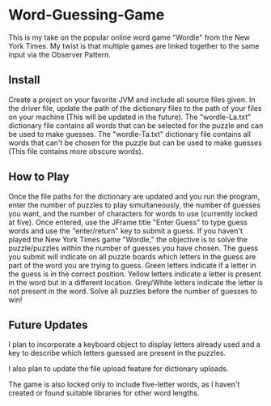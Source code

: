 # Word-Guessing-Game
This is my take on the popular online word game "Wordle" from the New York Times. My twist is that multiple games are linked together to the same input
via the Observer Pattern.

## Install
Create a project on your favorite JVM and include all source files given. In the driver file, update the path of the
dictionary files to the path of your files on your machine (This will be updated in the future).
The "wordle-La.txt" dictionary file contains all words that can be selected for the puzzle and can be used to make guesses.
The "wordle-Ta.txt" dictionary file contains all words that can't be chosen for the puzzle but can be used to make guesses (This file contains more obscure words). 

## How to Play
Once the file paths for the dictionary are updated and you run the program, enter the number of puzzles to play simultaneously, the number of guesses you want, and 
the number of characters for words to use (currently locked at five). Once entered, use the JFrame title "Enter Guess" to type guess words and use
the "enter/return" key to submit a guess. If you haven't played the New York Times game "Wordle," the objective is to solve the puzzle/puzzles 
within the number of guesses you have chosen. The guess you submit will indicate on all puzzle boards which letters in the guess are part of the word you
are trying to guess. Green letters indicate if a letter in the guess is in the correct position. Yellow letters indicate a
letter is present in the word but in a different location. Grey/White letters indicate the letter is not present in the word. Solve all puzzles before the
number of guesses to win!

## Future Updates
I plan to incorporate a keyboard object to display letters already used and a key to describe which
letters guessed are present in the puzzles. 

I also plan to update the file upload feature for dictionary uploads.

The game is also locked only to include five-letter words, as I haven't created or found suitable libraries
for other word lengths.
